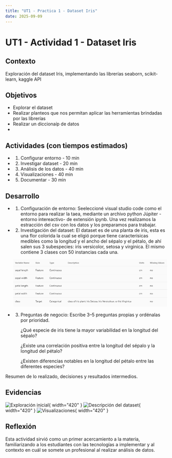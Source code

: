 ```yaml
---
title: "UT1 - Practica 1 - Dataset Iris"
date: 2025-09-09
---
```


# UT1 - Actividad 1 - Dataset Iris

## Contexto

Exploración del dataset Iris, implementando las librerías seaborn, scikit-learn, kaggle API

## Objetivos

- Explorar el dataset
- Realizar planteos que nos permitan aplicar las herramientas brindadas por las librerías
- Realizar un diccionaíp de datos
-

## Actividades (con tiempos estimados)

- 1. Configurar entorno - 10 min
- 2. Investigar dataset - 20 min
- 3. Análisis de los datos - 40 min
- 4. Visualizaciones - 40 min
- 5. Documentar - 30 min

## Desarrollo

- 1. Configuración de entorno:
     Seeleccioné visual studio code como el entorno para realizar la taea, mediante un archivo python Júpiter -entorno intereactivo- de extensión ipynb.
     Una vez realizamos la estracción del csv con los datos y los preparamos para trabajar.

- 2. Investigación del dataset:
     El dataset es de una planta de iris, esta es una flor colorida la cual se eligió porque tiene caracterísicas medibles como la longitud y el ancho del sépalo y el pétalo, de ahí salen sus 3 subespecies: iris versicolor, setosa y virginica.
     El mismo contiene 3 clases con 50 instancias cada una.

  ![alt text](image.png)

- 3.  Preguntas de negocio:
      Escribe 3–5 preguntas propias y ordénalas por prioridad.

      ¿Qué especie de iris tiene la mayor variabilidad en la longitud del sépalo?

      ¿Existe una correlación positiva entre la longitud del sépalo y la longitud del pétalo?

      ¿Existen diferencias notables en la longitud del pétalo entre las diferentes especies?

Resumen de lo realizado, decisiones y resultados intermedios.

## Evidencias

![Exploración inicial](../assets/exploracionInicial.png){ width="420" }
![Descripción del dataset](../assets/descripcion.png){ width="420" }
![Visualizaciones](../assets/visualizaciones.png){ width="420" }

## Reflexión

Esta actividad sirvió como un primer acercamiento a la materia, familiarizando a los estudiantes con las tecnologías a implementar y al contexto en cuál se somete un profesional al realizar análisis de datos.
